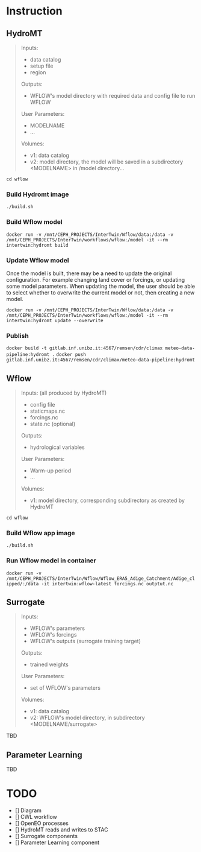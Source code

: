
# Instruction


## HydroMT

>Inputs:
>- data catalog
>- setup file
>- region
>
>Outputs:
>- WFLOW's model directory with required data and config file to run WFLOW
>
>User Parameters:
>- MODELNAME
>- ...
>
>Volumes:
>- v1: data catalog
>- v2: model directory, the model will be saved in a subdirectory  \<MODELNAME\> in /model directory...

`cd wflow`

### Build Hydromt image

`./build.sh`

### Build Wflow model

`docker run -v /mnt/CEPH_PROJECTS/InterTwin/Wflow/data:/data -v /mnt/CEPH_PROJECTS/InterTwin/workflows/wflow:/model -it --rm intertwin:hydromt build`

### Update Wflow model 

Once the model is built, there may be a need to update the original configuration. For example changing land cover or forcings, or updating some model parameters.
When updating the model, the user should be able to select whether to overwrite the current model or not, then creating a new model. 

`docker run -v /mnt/CEPH_PROJECTS/InterTwin/Wflow/data:/data -v /mnt/CEPH_PROJECTS/InterTwin/workflows/wflow:/model -it --rm intertwin:hydromt update --overwrite`

### Publish

`docker build -t gitlab.inf.unibz.it:4567/remsen/cdr/climax meteo-data-pipeline:hydromt .`
`docker push gitlab.inf.unibz.it:4567/remsen/cdr/climax/meteo-data-pipeline:hydromt`

## Wflow

>Inputs: (all produced by HydroMT)
>- config file
>- staticmaps.nc
>- forcings.nc
>- state.nc (optional)
>
>Outputs:
>- hydrological variables
>
>User Parameters: 
>- Warm-up period 
>- ... 
>
>Volumes:
>- v1: model directory, corresponding subdirectory <MODELNAME> as created by HydroMT



`cd wflow`

### Build Wflow app image

`./build.sh`

### Run Wflow model in container 

`docker run -v /mnt/CEPH_PROJECTS/InterTwin/Wflow/Wflow_ERA5_Adige_Catchment/Adige_clipped/:/data -it intertwin:wflow-latest forcings.nc outptut.nc`

## Surrogate

>Inputs:
>- WFLOW's parameters
>- WFLOW's forcings
>- WFLOW's outputs (surrogate training target)
>
>Outputs:
>- trained weights
>
>User Parameters:
>- set of WFLOW's parameters 
>
>Volumes:
>- v1: data catalog
>- v2: WFLOW's model directory, in subdirectory <MODELNAME/surrogate>


TBD

## Parameter Learning

TBD


# TODO

- [] Diagram 
- [] CWL workflow
- [] OpenEO processes
- [] HydroMT reads and writes to STAC
- [] Surrogate components
- [] Parameter Learning component

